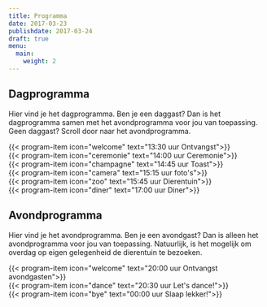```yaml
---
title: Programma
date: 2017-03-23
publishdate: 2017-03-24
draft: true
menu:
  main:
    weight: 2
---
```


## Dagprogramma
Hier vind je het dagprogramma. Ben je een daggast? Dan is het dagprogramma samen met het avondprogramma voor jou van toepassing. Geen daggast? Scroll door naar het avondprogramma. 
<!-- [Google](www.google.nl) -->
<!-- TONKE plaatjes zoeken en in map zetten -->

{{< program-item icon="welcome" text="13:30 uur Ontvangst">}}
<br>
{{< program-item icon="ceremonie" text="14:00 uur Ceremonie">}}
<br>
{{< program-item icon="champagne" text="14:45 uur Toast">}}
<br>
{{< program-item icon="camera" text="15:15 uur foto's">}}
<br>
{{< program-item icon="zoo" text="15:45 uur Dierentuin">}}
<br>
{{< program-item icon="diner" text="17:00 uur Diner">}}
<br>




## Avondprogramma
Hier vind je het avondprogramma. Ben je een avondgast? Dan is alleen het avondprogramma voor jou van toepassing. Natuurlijk, is het mogelijk om overdag op eigen gelegenheid de dierentuin te bezoeken. 

{{< program-item icon="welcome" text="20:00 uur Ontvangst avondgasten">}}
<br>
{{< program-item icon="dance" text="20:30 uur Let's dance!">}}
<br>
{{< program-item icon="bye" text="00:00 uur Slaap lekker!">}}